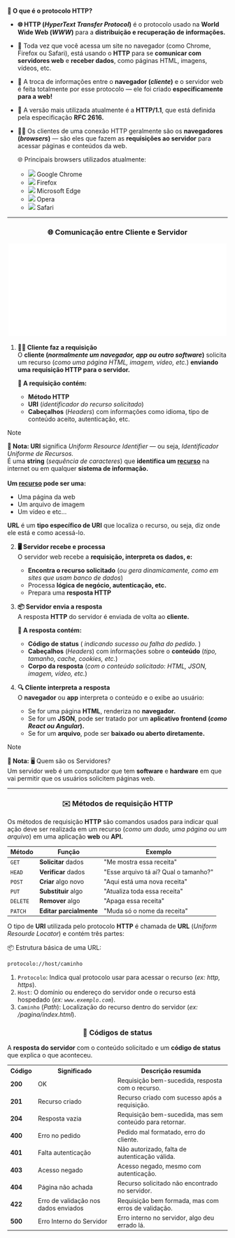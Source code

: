 
__📌 O que é o protocolo HTTP?__

- __🌐 HTTP (_HyperText Transfer Protocol_)__ é o protocolo usado na __World Wide Web (_WWW_)__ para a __distribuição e recuperação de informações.__

- 🧭 Toda vez que você acessa um site no navegador (como Chrome, Firefox ou Safari), está usando o __HTTP__ para se __comunicar com servidores web__ e __receber dados__, como páginas HTML, imagens, vídeos, etc.

- 💬 A troca de informações entre o __navegador (_cliente_)__ e o servidor web é feita totalmente por esse protocolo — ele foi criado __especificamente para a web!__

- 📜 A versão mais utilizada atualmente é a __HTTP/1.1__, que está definida pela especificação __RFC 2616.__

- 🧑‍💻 Os clientes de uma conexão HTTP geralmente são os __navegadores (_browsers_)__ — são eles que fazem as __requisições ao servidor__ para acessar páginas e conteúdos da web.

  🌐 Principais browsers utilizados atualmente:
  - <img width="15" src="https://cdn.jsdelivr.net/gh/devicons/devicon@latest/icons/chrome/chrome-original.svg" /> Google Chrome
  - <img width="15" src="https://cdn.jsdelivr.net/gh/devicons/devicon@latest/icons/firefox/firefox-original.svg" /> Firefox
  - <img width="15" src="https://cdn.jsdelivr.net/gh/devicons/devicon@latest/icons/ie10/ie10-original.svg" /> Microsoft Edge
  - <img width="15" src="https://cdn.jsdelivr.net/gh/devicons/devicon@latest/icons/opera/opera-original.svg" /> Opera
  - <img width="15" src="https://cdn.jsdelivr.net/gh/devicons/devicon@latest/icons/safari/safari-original.svg" /> Safari

<hr>

<h3 align="center">🌐 Comunicação entre Cliente e Servidor</h3>

<p align="center">
  <img width="500" src="./.imgs/HTTP.png">
</p>

1. __🧑‍💻 Cliente faz a requisição__<br>
   O __cliente (_normalmente um navegador, app ou outro software_)__ solicita um recurso (_como uma página HTML, imagem, vídeo, etc._) __enviando uma requisição HTTP para o servidor.__

   __📌 A requisição contém:__
   - __Método HTTP__
   - __URI__ (_identificador do recurso solicitado_)
   - __Cabeçalhos__ (_Headers_) com informações como idioma, tipo de conteúdo aceito, autenticação, etc.

> [!NOTE]
> __📌 Nota: URI__ significa _Uniform Resource Identifier_ — ou seja, _Identificador Uniforme de Recursos._<br>
> É uma __string__ (_sequência de caracteres_) que __identifica um <ins>recurso</ins>__ na internet ou em qualquer __sistema de informação.__<br><br>
> __Um <ins>recurso</ins> pode ser uma:__
> - Uma página da web
> - Um arquivo de imagem
> - Um vídeo e etc...
>
> __URL__ é um __tipo específico de URI__ que localiza o recurso, ou seja, diz onde ele está e como acessá-lo.

2. __🖥️ Servidor recebe e processa__<br>
   O servidor web recebe a __requisição, interpreta os dados, e:__
   - __Encontra o recurso solicitado__ (_ou gera dinamicamente, como em sites que usam banco de dados_)
   - Processa __lógica de negócio, autenticação, etc.__
   - Prepara uma __resposta HTTP__

3. __📦 Servidor envia a resposta__<br>
   A resposta __HTTP__ do servidor é enviada de volta ao __cliente.__
   
   __📌 A resposta contém:__
   - __Código de status__ ( _indicando sucesso ou falha do pedido._ )
   - __Cabeçalhos__ (_Headers_) com informações sobre o __conteúdo__ (_tipo, tamanho, cache, cookies, etc._)
   - __Corpo da resposta__ (_com o conteúdo solicitado: HTML, JSON, imagem, vídeo, etc._)

4. __🔍 Cliente interpreta a resposta__<br>
   O __navegador__ ou __app__ interpreta o conteúdo e o exibe ao usuário:
   - Se for uma página __HTML__, renderiza no __navegador.__
   - Se for um __JSON__, pode ser tratado por um __aplicativo frontend (_como React ou Angular_).__
   - Se for um __arquivo__, pode ser __baixado ou aberto diretamente.__

> [!NOTE]
> __📌 Nota:__ 🖥️ Quem são os Servidores?<br>
> Um servidor web é um computador que tem __software__ e __hardware__ em que vai permitir que os usuários solicitem páginas web.

<hr>

<h3 align="center">✉️ Métodos de requisição HTTP</h3>

Os métodos de requisição __HTTP__ são comandos usados para indicar qual ação deve ser realizada em um recurso (_como um dado, uma página ou um arquivo_) em uma aplicação __web__ ou __API.__

<table align="center">
  <thead>
    <tr>
      <th>Método</th>
      <th>Função</th>
      <th>Exemplo</th>
    </tr>
  </thead>
  <tbody>
    <tr>
      <td><code>GET</code></td>
      <td><strong>Solicitar</strong> dados</td>
      <td>"Me mostra essa receita"</td>
    </tr>
    <tr>
      <td><code>HEAD</code></td>
      <td><strong>Verificar</strong> dados</td>
      <td>"Esse arquivo tá aí? Qual o tamanho?"</td>
    </tr>
    <tr>
      <td><code>POST</code></td>
      <td><strong>Criar</strong> algo novo</td>
      <td>"Aqui está uma nova receita"</td>
    </tr>
    <tr>
      <td><code>PUT</code></td>
      <td><strong>Substituir</strong> algo</td>
      <td>"Atualiza toda essa receita"</td>
    </tr>
    <tr>
      <td><code>DELETE</code></td>
      <td><strong>Remover</strong> algo</td>
      <td>"Apaga essa receita"</td>
    </tr>
    <tr>
      <td><code>PATCH</code></td>
      <td><strong>Editar parcialmente</strong></td>
      <td>"Muda só o nome da receita"</td>
    </tr>
  </tbody>
</table>

O tipo de __URI__ utilizada pelo protocolo __HTTP__ é chamada de __URL__ (_Uniform Resourde Locator_) e contém três partes:

📦 Estrutura básica de uma URL:
```txt
protocolo://host/caminho
```

1. `Protocolo`: Indica qual protocolo usar para acessar o recurso (_ex: http, https_).
2. `Host`: O domínio ou endereço do servidor onde o recurso está hospedado (_ex: `www.exemplo.com`_).
3. `Caminho` (_Path_): Localização do recurso dentro do servidor (_ex: /pagina/index.html_).

<h3 align="center">📩 Códigos de status</h3>

A __resposta do servidor__ com o conteúdo solicitado e um __código de status__ que explica o que aconteceu.

<table align="center">
  <tr>
    <th>Código</th>
    <th>Significado</th>
    <th>Descrição resumida</th>
  </tr>
  <tr>
    <td><strong>200</strong></td>
    <td>OK</td>
    <td>Requisição bem-sucedida, resposta com o recurso.</td>
  </tr>
  <tr>
    <td><strong>201</strong></td>
    <td>Recurso criado</td>
    <td>Recurso criado com sucesso após a requisição.</td>
  </tr>
  <tr>
    <td><strong>204</strong></td>
    <td>Resposta vazia</td>
    <td>Requisição bem-sucedida, mas sem conteúdo para retornar.</td>
  </tr>
  <tr>
    <td><strong>400</strong></td>
    <td>Erro no pedido</td>
    <td>Pedido mal formatado, erro do cliente.</td>
  </tr>
  <tr>
    <td><strong>401</strong></td>
    <td>Falta autenticação</td>
    <td>Não autorizado, falta de autenticação válida.</td>
  </tr>
  <tr>
    <td><strong>403</strong></td>
    <td>Acesso negado</td>
    <td>Acesso negado, mesmo com autenticação.</td>
  </tr>
  <tr>
    <td><strong>404</strong></td>
    <td>Página não achada</td>
    <td>Recurso solicitado não encontrado no servidor.</td>
  </tr>
  <tr>
    <td><strong>422</strong></td>
    <td>Erro de validação nos dados enviados</td>
    <td>Requisição bem formada, mas com erros de validação.</td>
  </tr>
  <tr>
    <td><strong>500</strong></td>
    <td>Erro Interno do Servidor</td>
    <td>Erro interno no servidor, algo deu errado lá.</td>
  </tr>
</table>



